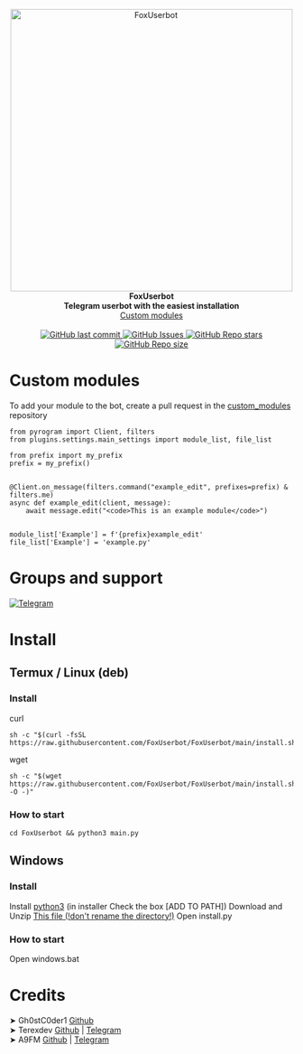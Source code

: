 <p align="center">
        <img src="https://github.com/FoxUserbot/FoxUserbot/raw/main/logo.png" width="500" alt="FoxUserbot">
    </a>
    <br>
    <b>FoxUserbot</b>
    <br>
    <b>Telegram userbot with the easiest installation</b>
    <br>
    <a href='https://github.com/FoxUserbot/Modules'>
        Custom modules
    </a>
<br><br>
<a href="https://github.com/FoxUserbot/FoxUserbot/commits/main">
    <img alt="GitHub last commit" src="https://img.shields.io/github/last-commit/FoxUserbot/FoxUserbot?style=for-the-badge">
</a>

<a href="https://github.com/FoxUserbot/FoxUserbot/issues">        
    <img alt="GitHub Issues" src="https://img.shields.io/github/issues/FoxUserbot/FoxUserbot?style=for-the-badge">
</a>

<a href="https://github.com/FoxUserbot/FoxUserbot">    
    <img alt="GitHub Repo stars" src="https://img.shields.io/github/stars/FoxUserbot/FoxUserbot?style=for-the-badge">
    <img alt="GitHub Repo size" src="https://img.shields.io/github/repo-size/FoxUserbot/FoxUserbot?style=for-the-badge">
</a>
</p>



<h1>Custom modules</h1>

<p>To add your module to the bot, create a pull request in the <a href='https://github.com/FoxUserbot/Modules/'>custom_modules</a> repository</p>

```python3
from pyrogram import Client, filters
from plugins.settings.main_settings import module_list, file_list

from prefix import my_prefix
prefix = my_prefix()


@Client.on_message(filters.command("example_edit", prefixes=prefix) & filters.me)
async def example_edit(client, message):
    await message.edit("<code>This is an example module</code>")


module_list['Example'] = f'{prefix}example_edit'
file_list['Example'] = 'example.py'
```

<h1>Groups and support</h1>
<a href="https://t.me/foxteam0">
<img alt="Telegram" src="https://img.shields.io/badge/Telegram-2CA5E0?style=for-the-badge&logo=telegram">
</a>

<h1>Install</h1>
<h2>Termux / Linux (deb)</h2>
<h3>Install</h3>

curl
```
sh -c "$(curl -fsSL https://raw.githubusercontent.com/FoxUserbot/FoxUserbot/main/install.sh)"
```


wget
```
sh -c "$(wget https://raw.githubusercontent.com/FoxUserbot/FoxUserbot/main/install.sh -O -)"
```

<h3>How to start</h3>

```
cd FoxUserbot && python3 main.py
```

<h2>Windows</h2>
<h3>Install</h3>
Install <a href="https://www.python.org/downloads/">python3</a> (in installer Check the box [ADD TO PATH])
Download and Unzip <a href="https://github.com/FoxUserbot/FoxUserbot/archive/refs/heads/main.zip">This file (!don't rename the directory!)</a>
Open install.py

<h3>How to start</h3>
Open windows.bat

<h1>Credits</h1>
➤ Gh0stC0der1 <a href="https://github.com/gh0stc0der1">Github</a><br>
➤ Terexdev <a href="https://github.com/terexdev">Github</a> | <a href="https://t.me/Klarlex">Telegram</a> <br>
➤ A9FM <a href="https://github.com/A9FM">Github</a> | <a href="https://github.com/ф9_аь">Telegram</a> <br>
